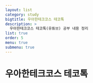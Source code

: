 ```yaml
---
layout: list
category: study
bigtitle: 우아한테크코스 테코톡
description: >
  우아한테크코스 테코톡(유튜브) 공부 내용 정리
list: true
order: 5
menu: true
submenu: true
---
```

# 우아한테크코스 테코톡



